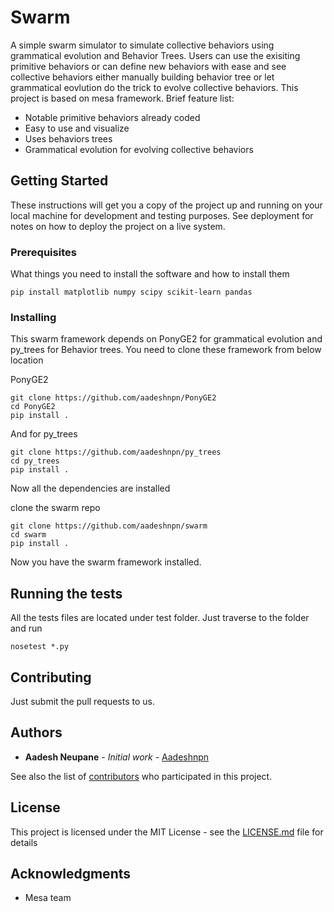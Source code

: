 # Swarm

A simple swarm simulator to simulate collective behaviors using grammatical evolution and Behavior Trees. Users can use the exisiting primitive behaviors or can define new behaviors with ease and see collective behaviors either manually building behavior tree or let grammatical eovlution do the trick to evolve collective behaviors. This project is based on mesa framework. Brief feature list:
* Notable primitive behaviors already coded
* Easy to use and visualize
* Uses behaviors trees
* Grammatical evolution for evolving collective behaviors 

## Getting Started

These instructions will get you a copy of the project up and running on your local machine for development and testing purposes. See deployment for notes on how to deploy the project on a live system.

### Prerequisites

What things you need to install the software and how to install them

```
pip install matplotlib numpy scipy scikit-learn pandas
```

### Installing

This swarm framework depends on PonyGE2 for grammatical evolution and py_trees for Behavior trees. You need to clone these framework from below location

PonyGE2

```
git clone https://github.com/aadeshnpn/PonyGE2
cd PonyGE2
pip install .
```

And for py_trees

```
git clone https://github.com/aadeshnpn/py_trees
cd py_trees
pip install .
```

Now all the dependencies are installed

clone the swarm repo 
```
git clone https://github.com/aadeshnpn/swarm
cd swarm
pip install .
```
Now you have the swarm framework installed. 

## Running the tests

All the tests files are located under test folder. Just traverse to the folder and run
```
nosetest *.py
```

## Contributing

Just submit the pull requests to us.

## Authors

* **Aadesh Neupane** - *Initial work* - [Aadeshnpn](https://github.com/aadeshnpn)

See also the list of [contributors](https://github.com/aadeshnpn/swarm/contributors) who participated in this project.

## License

This project is licensed under the MIT License - see the [LICENSE.md](LICENSE.md) file for details

## Acknowledgments

* Mesa team

